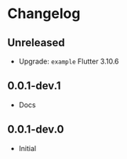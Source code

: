 # Changelog

## Unreleased
- Upgrade: `example` Flutter 3.10.6  

## 0.0.1-dev.1
- Docs

## 0.0.1-dev.0
- Initial
